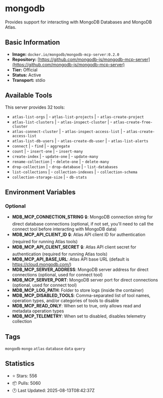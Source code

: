 # mongodb

Provides support for interacting with MongoDB Databases and MongoDB Atlas.

## Basic Information

- **Image:** `docker.io/mongodb/mongodb-mcp-server:0.2.0`
- **Repository:** [https://github.com/mongodb-js/mongodb-mcp-server](https://github.com/mongodb-js/mongodb-mcp-server)
- **Tier:** Official
- **Status:** Active
- **Transport:** stdio

## Available Tools

This server provides 32 tools:

- `atlas-list-orgs` | - `atlas-list-projects` | - `atlas-create-project`
- `atlas-list-clusters` | - `atlas-inspect-cluster` | - `atlas-create-free-cluster`
- `atlas-connect-cluster` | - `atlas-inspect-access-list` | - `atlas-create-access-list`
- `atlas-list-db-users` | - `atlas-create-db-user` | - `atlas-list-alerts`
- `connect` | - `find` | - `aggregate`
- `count` | - `insert-one` | - `insert-many`
- `create-index` | - `update-one` | - `update-many`
- `rename-collection` | - `delete-one` | - `delete-many`
- `drop-collection` | - `drop-database` | - `list-databases`
- `list-collections` | - `collection-indexes` | - `collection-schema`
- `collection-storage-size` | - `db-stats`

## Environment Variables


### Optional

- **MDB_MCP_CONNECTION_STRING** 🔒: MongoDB connection string for direct database connections (optional, if not set, you'll need to call the connect tool before interacting with MongoDB data)
- **MDB_MCP_API_CLIENT_ID** 🔒: Atlas API client ID for authentication (required for running Atlas tools)
- **MDB_MCP_API_CLIENT_SECRET** 🔒: Atlas API client secret for authentication (required for running Atlas tools)
- **MDB_MCP_API_BASE_URL**: Atlas API base URL (default is https://cloud.mongodb.com/)
- **MDB_MCP_SERVER_ADDRESS**: MongoDB server address for direct connections (optional, used for connect tool)
- **MDB_MCP_SERVER_PORT**: MongoDB server port for direct connections (optional, used for connect tool)
- **MDB_MCP_LOG_PATH**: Folder to store logs (inside the container)
- **MDB_MCP_DISABLED_TOOLS**: Comma-separated list of tool names, operation types, and/or categories of tools to disable
- **MDB_MCP_READ_ONLY**: When set to true, only allows read and metadata operation types
- **MDB_MCP_TELEMETRY**: When set to disabled, disables telemetry collection

## Tags

`mongodb` `mongo` `atlas` `database` `data` `query` 

## Statistics

- ⭐ Stars: 556
- 📦 Pulls: 5060
- 🕐 Last Updated: 2025-08-13T08:42:37Z

